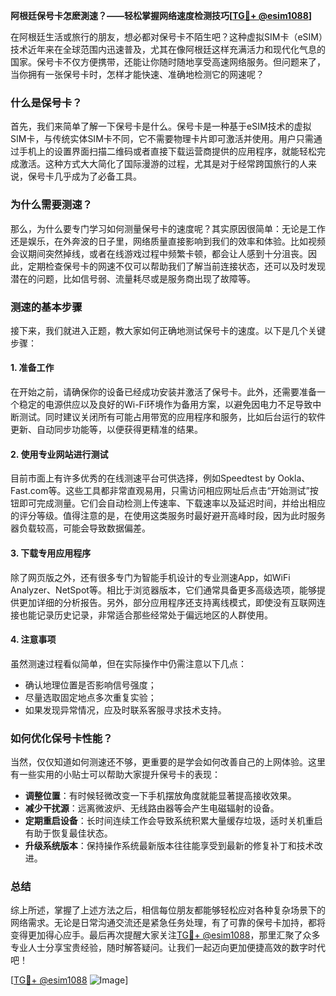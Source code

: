 **阿根廷保号卡怎麽測速？——轻松掌握网络速度检测技巧[[TG💪+ @esim1088](https://t.me/s/esim1088)]**

在阿根廷生活或旅行的朋友，想必都对保号卡不陌生吧？这种虚拟SIM卡（eSIM）技术近年来在全球范围内迅速普及，尤其在像阿根廷这样充满活力和现代化气息的国家。保号卡不仅方便携带，还能让你随时随地享受高速网络服务。但问题来了，当你拥有一张保号卡时，怎样才能快速、准确地检测它的网速呢？

### 什么是保号卡？

首先，我们来简单了解一下保号卡是什么。保号卡是一种基于eSIM技术的虚拟SIM卡，与传统实体SIM卡不同，它不需要物理卡片即可激活并使用。用户只需通过手机上的设置界面扫描二维码或者直接下载运营商提供的应用程序，就能轻松完成激活。这种方式大大简化了国际漫游的过程，尤其是对于经常跨国旅行的人来说，保号卡几乎成为了必备工具。

### 为什么需要测速？

那么，为什么要专门学习如何测量保号卡的速度呢？其实原因很简单：无论是工作还是娱乐，在外奔波的日子里，网络质量直接影响到我们的效率和体验。比如视频会议期间突然掉线，或者在线游戏过程中频繁卡顿，都会让人感到十分沮丧。因此，定期检查保号卡的网速不仅可以帮助我们了解当前连接状态，还可以及时发现潜在的问题，比如信号弱、流量耗尽或是服务商出现了故障等。

### 测速的基本步骤

接下来，我们就进入正题，教大家如何正确地测试保号卡的速度。以下是几个关键步骤：

#### 1. 准备工作

在开始之前，请确保你的设备已经成功安装并激活了保号卡。此外，还需要准备一个稳定的电源供应以及良好的Wi-Fi环境作为备用方案，以避免因电力不足导致中断测试。同时建议关闭所有可能占用带宽的应用程序和服务，比如后台运行的软件更新、自动同步功能等，以便获得更精准的结果。

#### 2. 使用专业网站进行测试

目前市面上有许多优秀的在线测速平台可供选择，例如Speedtest by Ookla、Fast.com等。这些工具都非常直观易用，只需访问相应网址后点击“开始测试”按钮即可完成测量。它们会自动检测上传速率、下载速率以及延迟时间，并给出相应的评分等级。值得注意的是，在使用这类服务时最好避开高峰时段，因为此时服务器负载较高，可能会导致数据偏差。

#### 3. 下载专用应用程序

除了网页版之外，还有很多专门为智能手机设计的专业测速App，如WiFi Analyzer、NetSpot等。相比于浏览器版本，它们通常具备更多高级选项，能够提供更加详细的分析报告。另外，部分应用程序还支持离线模式，即使没有互联网连接也能记录历史记录，非常适合那些经常处于偏远地区的人群使用。

#### 4. 注意事项

虽然测速过程看似简单，但在实际操作中仍需注意以下几点：
- 确认地理位置是否影响信号强度；
- 尽量选取固定地点多次重复实验；
- 如果发现异常情况，应及时联系客服寻求技术支持。

### 如何优化保号卡性能？

当然，仅仅知道如何测速还不够，更重要的是学会如何改善自己的上网体验。这里有一些实用的小贴士可以帮助大家提升保号卡的表现：

- **调整位置**：有时候轻微改变一下手机摆放角度就能显著提高接收效果。
- **减少干扰源**：远离微波炉、无线路由器等会产生电磁辐射的设备。
- **定期重启设备**：长时间连续工作会导致系统积累大量缓存垃圾，适时关机重启有助于恢复最佳状态。
- **升级系统版本**：保持操作系统最新版本往往能享受到最新的修复补丁和技术改进。

### 总结

综上所述，掌握了上述方法之后，相信每位朋友都能够轻松应对各种复杂场景下的网络需求。无论是日常沟通交流还是紧急任务处理，有了可靠的保号卡加持，都将变得更加得心应手。最后再次提醒大家关注[TG💪+ @esim1088](https://t.me/s/esim1088)，那里汇聚了众多专业人士分享宝贵经验，随时解答疑问。让我们一起迈向更加便捷高效的数字时代吧！

[[TG💪+ @esim1088](https://t.me/s/esim1088) ![Image](https://i.postimg.cc/4NQfJmqS/Snipaste-2025-05-13-00-14-12.png)]